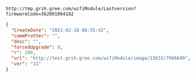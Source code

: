 `http://tmp.grih.gree.com/wifiModule/Lastversion?firmwareCode=362001064182`

```json
{
  "CreateDate": "2021-02-18 06:55:42",
  "commProtVer": "",
  "desc": "",
  "forcedUpgrade": 0,
  "r": 200,
  "url": "http://test.grih.gree.com/wifiModule/image/13633/7986699",
  "ver": "11"
}
```
